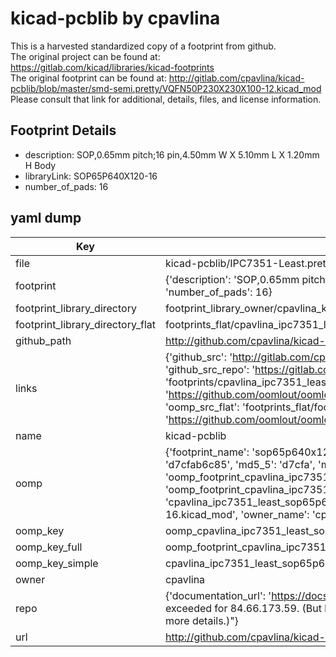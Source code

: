# kicad-pcblib by cpavlina  
This is a harvested standardized copy of a footprint from github.  
The original project can be found at:  
https://gitlab.com/kicad/libraries/kicad-footprints  
The original footprint can be found at:
http://gitlab.com/cpavlina/kicad-pcblib/blob/master/smd-semi.pretty/VQFN50P230X230X100-12.kicad_mod
Please consult that link for additional, details, files, and license information.  
## Footprint Details
* description: SOP,0.65mm pitch;16 pin,4.50mm W X 5.10mm L X 1.20mm H Body  
* libraryLink: SOP65P640X120-16  
* number_of_pads: 16  
## yaml dump  
| Key | Value |  
| --- | --- |  
| file | kicad-pcblib/IPC7351-Least.pretty/SOP65P640X120-16.kicad_mod |  
| footprint | {'description': 'SOP,0.65mm pitch;16 pin,4.50mm W X 5.10mm L X 1.20mm H Body', 'libraryLink': 'SOP65P640X120-16', 'number_of_pads': 16} |  
| footprint_library_directory | footprint_library_owner/cpavlina_kicad-pcblib |  
| footprint_library_directory_flat | footprints_flat/cpavlina_ipc7351_least_sop65p640x120_16/working |  
| github_path | http://github.com/cpavlina/kicad-pcblib/blob/master/IPC7351-Least.pretty/SOP65P640X120-16.kicad_mod |  
| links | {'github_src': 'http://gitlab.com/cpavlina/kicad-pcblib/blob/master/smd-semi.pretty/VQFN50P230X230X100-12.kicad_mod', 'github_src_repo': 'https://gitlab.com/kicad/libraries/kicad-footprints', 'oomp_bot': 'footprints/cpavlina_ipc7351_least_sop65p640x120_16/working', 'oomp_bot_github': 'https://github.com/oomlout/oomlout_oomp_footprint_bot/tree/main/footprints/cpavlina_ipc7351_least_sop65p640x120_16/working', 'oomp_src_flat': 'footprints_flat/footprints_flat/cpavlina_ipc7351_least_sop65p640x120_16/working', 'oomp_src_flat_github': 'https://github.com/oomlout/oomlout_oomp_footprint_src/tree/main/footprints_flat/cpavlina_ipc7351_least_sop65p640x120_16/working'} |  
| name | kicad-pcblib |  
| oomp | {'footprint_name': 'sop65p640x120_16', 'library_name': 'ipc7351_least', 'md5': 'd7cfab6c85183342d6c91144c7e29dc6', 'md5_10': 'd7cfab6c85', 'md5_5': 'd7cfa', 'md5_6': 'd7cfab', 'oomp_key': 'oomp_cpavlina_ipc7351_least_sop65p640x120_16', 'oomp_key_extra': 'oomp_footprint_cpavlina_ipc7351_least_sop65p640x120_16', 'oomp_key_full': 'oomp_footprint_cpavlina_ipc7351_least_sop65p640x120_16_d7cfab', 'oomp_key_simple': 'cpavlina_ipc7351_least_sop65p640x120_16', 'original_filename': 'kicad-pcblib/IPC7351-Least.pretty/SOP65P640X120-16.kicad_mod', 'owner_name': 'cpavlina'} |  
| oomp_key | oomp_cpavlina_ipc7351_least_sop65p640x120_16 |  
| oomp_key_full | oomp_footprint_cpavlina_ipc7351_least_sop65p640x120_16 |  
| oomp_key_simple | cpavlina_ipc7351_least_sop65p640x120_16 |  
| owner | cpavlina |  
| repo | {'documentation_url': 'https://docs.github.com/rest/overview/resources-in-the-rest-api#rate-limiting', 'message': "API rate limit exceeded for 84.66.173.59. (But here's the good news: Authenticated requests get a higher rate limit. Check out the documentation for more details.)"} |  
| url | http://github.com/cpavlina/kicad-pcblib |  

